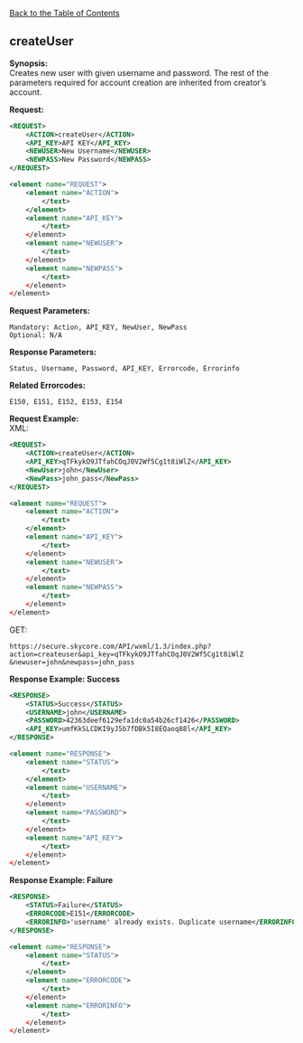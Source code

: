 [Back to the Table of Contents](/1.3/README.md)

## createUser


__Synopsis:__  
Creates new user with given username and password. The rest of the parameters required for account creation are inherited from creator’s account.

__Request:__
```xml
<REQUEST>
	<ACTION>createUser</ACTION>
    <API_KEY>API KEY</API_KEY>
    <NEWUSER>New Username</NEWUSER>
    <NEWPASS>New Password</NEWPASS>
</REQUEST>
```

```xml
<element name="REQUEST">
	<element name="ACTION">
		</text>
	</element>
    <element name="API_KEY">
        </text>
    </element>
    <element name="NEWUSER">
        </text>
    </element>
    <element name="NEWPASS">
        </text>
    </element>
</element>
```

__Request Parameters:__

    Mandatory: Action, API_KEY, NewUser, NewPass
    Optional: N/A

__Response Parameters:__

    Status, Username, Password, API_KEY, Errorcode, Errorinfo

__Related Errorcodes:__

    E150, E151, E152, E153, E154

__Request Example:__  
XML:
```xml
<REQUEST>
    <ACTION>createUser</ACTION>
    <API_KEY>qTFkykO9JTfahCOqJ0V2Wf5Cg1t8iWlZ</API_KEY>
    <NewUser>john</NewUser>
    <NewPass>john_pass</NewPass>
</REQUEST>
```

```xml
<element name="REQUEST">
	<element name="ACTION">
		</text>
	</element>
    <element name="API_KEY">
        </text>
    </element>
    <element name="NEWUSER">
        </text>
    </element>
    <element name="NEWPASS">
        </text>
    </element>
</element>
```

GET:

    https://secure.skycore.com/API/wxml/1.3/index.php?action=createuser&api_key=qTFkykO9JTfahCOqJ0V2Wf5Cg1t8iWlZ
    &newuser=john&newpass=john_pass
    
__Response Example: Success__
```xml
<RESPONSE>
    <STATUS>Success</STATUS>
    <USERNAME>john</USERNAME>
    <PASSWORD>42363deef6129efa1dc0a54b26cf1426</PASSWORD>
    <API_KEY>umfKkSLCDKI9yJ5b7fDBk5I8EQaoq88l</API_KEY>
</RESPONSE>
```

```xml
<element name="RESPONSE">
    <element name="STATUS">
        </text>
    </element>
    <element name="USERNAME">
        </text>
    </element>
    <element name="PASSWORD">
        </text>
    </element>
    <element name="API_KEY">
        </text>
    </element>
</element>
```

__Response Example: Failure__
```xml
<RESPONSE>
    <STATUS>Failure</STATUS>
    <ERRORCODE>E151</ERRORCODE>
    <ERRORINFO>'username' already exists. Duplicate username</ERRORINFO>
</RESPONSE>
```

```xml
<element name="RESPONSE">
    <element name="STATUS">
        </text>
    </element>
    <element name="ERRORCODE">
        </text>
    </element>
    <element name="ERRORINFO">
        </text>
    </element>
</element>
```
